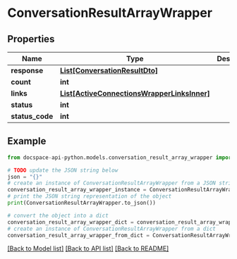 # ConversationResultArrayWrapper

## Properties

Name | Type | Description | Notes
------------ | ------------- | ------------- | -------------
**response** | [**List[ConversationResultDto]**](ConversationResultDto.md) |  | [optional] 
**count** | **int** |  | [optional] 
**links** | [**List[ActiveConnectionsWrapperLinksInner]**](ActiveConnectionsWrapperLinksInner.md) |  | [optional] 
**status** | **int** |  | [optional] 
**status_code** | **int** |  | [optional] 

## Example

```python
from docspace-api-python.models.conversation_result_array_wrapper import ConversationResultArrayWrapper

# TODO update the JSON string below
json = "{}"
# create an instance of ConversationResultArrayWrapper from a JSON string
conversation_result_array_wrapper_instance = ConversationResultArrayWrapper.from_json(json)
# print the JSON string representation of the object
print(ConversationResultArrayWrapper.to_json())

# convert the object into a dict
conversation_result_array_wrapper_dict = conversation_result_array_wrapper_instance.to_dict()
# create an instance of ConversationResultArrayWrapper from a dict
conversation_result_array_wrapper_from_dict = ConversationResultArrayWrapper.from_dict(conversation_result_array_wrapper_dict)
```
[[Back to Model list]](../README.md#documentation-for-models) [[Back to API list]](../README.md#documentation-for-api-endpoints) [[Back to README]](../README.md)


